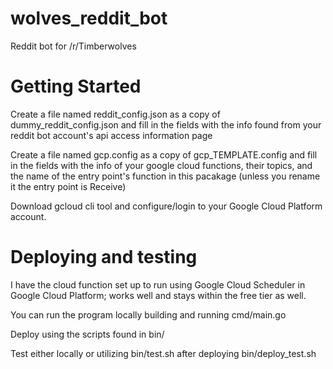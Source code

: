 # wolves_reddit_bot
Reddit bot for /r/Timberwolves

# Getting Started
Create a file named reddit_config.json as a copy of dummy_reddit_config.json and fill in the fields with the info found from your reddit bot account's api access information page

Create a file named gcp.config as a copy of gcp_TEMPLATE.config and fill in the fields with the info of your google cloud functions, their topics, and the name of the entry point's function in this pacakage (unless you rename it the entry point is Receive)

Download gcloud cli tool and configure/login to your Google Cloud Platform account.

# Deploying and testing
I have the cloud function set up to run using Google Cloud Scheduler in Google Cloud Platform; works well and stays within the free tier as well.

You can run the program locally building and running cmd/main.go

Deploy using the scripts found in bin/

Test either locally or utilizing bin/test.sh after deploying bin/deploy_test.sh
